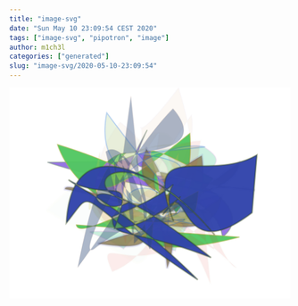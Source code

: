 ```yaml
---
title: "image-svg"
date: "Sun May 10 23:09:54 CEST 2020"
tags: ["image-svg", "pipotron", "image"]
author: m1ch3l
categories: ["generated"]
slug: "image-svg/2020-05-10-23:09:54"
---
```


![](image.svg)
